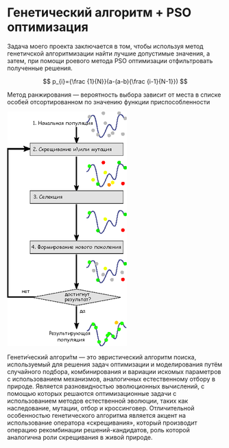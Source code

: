 
# Генетический алгоритм + PSO оптимизация
Задача моего проекта заключается в том, чтобы используя метод генетичской алгоритмизации найти лучшие допустимые значения, а затем, при помощи роевого метода PSO оптимизации отфильтровать полученные решения. 

$$
p_{i}={\frac {1}{N}}(a-(a-b){\frac {i-1}{N-1}})
$$

Метод ранжирования — вероятность выбора зависит от места в списке особей отсортированном по значению функции приспособленности


![пример работы ген. алгоритма](img/%D0%B3%D0%B5%D0%BD%20%D0%B0%D0%BB%D0%B3%D0%BE%D1%80%D0%B8%D1%82%D0%BC.png)


Генети́ческий алгори́тм  — это эвристический алгоритм поиска, используемый для решения задач оптимизации и моделирования путём случайного подбора, комбинирования и вариации искомых параметров с использованием механизмов, аналогичных естественному отбору в природе. Является разновидностью эволюционных вычислений, с помощью которых решаются оптимизационные задачи с использованием методов естественной эволюции, таких как наследование, мутации, отбор и кроссинговер. Отличительной особенностью генетического алгоритма является акцент на использование оператора «скрещивания», который производит операцию рекомбинации решений-кандидатов, роль которой аналогична роли скрещивания в живой природе.
